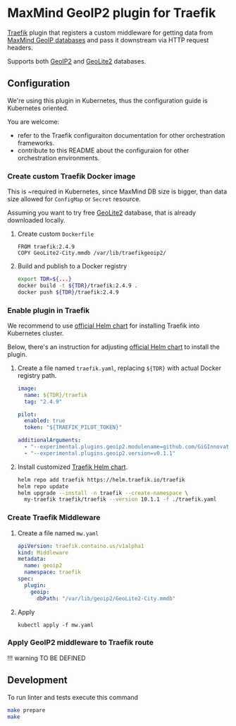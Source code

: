 # MaxMind GeoIP2 plugin for Traefik

[Traefik](https://doc.traefik.io/traefik/) plugin 
that registers a custom middleware 
for getting data from 
[MaxMind GeoIP databases](https://www.maxmind.com/en/geoip2-services-and-databases) 
and pass it downstream via HTTP request headers.

Supports both 
[GeoIP2](https://www.maxmind.com/en/geoip2-databases) 
and 
[GeoLite2](https://dev.maxmind.com/geoip/geolite2-free-geolocation-data) databases.

## Configuration

We're using this plugin in Kubernetes, thus the configuration guide is Kubernetes oriented.

You are welcome: 

  * refer to the Traefik configuraiton documentation for other orchestration frameworks.
  * contribute to this README about the configuraion for other orchestration environments.

### Create custom Traefik Docker image

This is ~required in Kubernetes, since MaxMind DB size is bigger, 
than data size allowed for `ConfigMap` or `Secret` resource.

Assuming you want to try free 
[GeoLite2](https://dev.maxmind.com/geoip/geolite2-free-geolocation-data)
database, that is already downloaded locally.

1. Create custom `Dockerfile`
  
    ```
    FROM traefik:2.4.9
    COPY GeoLite2-City.mmdb /var/lib/traefikgeoip2/ 
    ```

2. Build and publish to a Docker registry
   
    ```sh
    export TDR=${...}
    docker build -t ${TDR}/traefik:2.4.9 .
    docker push ${TDR}/traefik:2.4.9


### Enable plugin in Traefik

We recommend to use [official Helm chart](https://github.com/traefik/traefik-helm-chart)
for installing Traefik into Kubernetes cluster.

Below, there's an instruction for adjusting 
[official Helm chart](https://github.com/traefik/traefik-helm-chart)
to install the plugin.

1. Create a file named `traefik.yaml`, replacing `${TDR}` with actual Docker registry path. 
   
    ```yaml
    image:
      name: ${TDR}/traefik
      tag: "2.4.9"

    pilot:
      enabled: true
      token: "${TRAEFIK_PILOT_TOKEN}"

    additionalArguments:
      - "--experimental.plugins.geoip2.modulename=github.com/GiGInnovationLabs/traefikgeoip2"
      - "--experimental.plugins.geoip2.version=v0.1.1"
    ```
2. Install customized [Traefik Helm chart](https://github.com/traefik/traefik-helm-chart).

    ```sh
    helm repo add traefik https://helm.traefik.io/traefik
    helm repo update
    helm upgrade --install -n traefik --create-namespace \
      my-traefik traefik/traefik --version 10.1.1 -f ./traefik.yaml      
    ```

### Create Traefik Middleware

1. Create a file named `mw.yaml`
    ```yaml
    apiVersion: traefik.containo.us/v1alpha1
    kind: Middleware
    metadata:
      name: geoip2
      namespace: traefik
    spec:
      plugin:
        geoip:
          dbPath: "/var/lib/geoip2/GeoLite2-City.mmdb"
    ```

2. Apply
   
    `kubectl apply -f mw.yaml`

### Apply GeoIP2 middleware to Traefik route

!!! warning TO BE DEFINED 

## Development

To run linter and tests execute this command

```sh
make prepare
make
```
